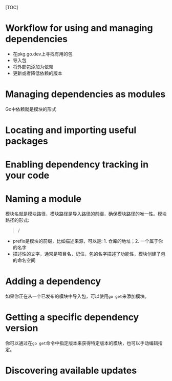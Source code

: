 [TOC]
# Workflow for using and managing dependencies
- 在pkg.go.dev上寻找有用的包
- 导入包
- 将外部包添加为依赖
- 更新或者降低依赖的版本

# Managing dependencies as modules
Go中依赖就是模块的形式
# Locating and importing useful packages
# Enabling dependency tracking in your code
# Naming a module
模块名就是模块路径，模块路径是导入路径的前缀，确保模块路径的唯一性。模块路径的形式:
><prefix>/<descriptive-text>
- prefix是模块的前缀，比如描述来源，可以是: 1. 仓库的地址；2. 一个属于你的名字
- 描述性的文字，通常是项目名，记住，包的名字描述了功能性，模块创建了包的命名空间
# Adding a dependency
如果你正在从一个已发布的模块中导入包，可以使用`go get`来添加模块。
# Getting a specific dependency version
你可以通过在`go get`命令中指定版本来获得特定版本的模块，也可以手动编辑指定。
# Discovering available updates

